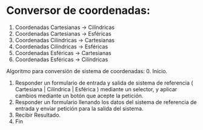 # Conversor de coordenadas:

1. Coordenadas Cartesianas -> Cilíndricas
2. Coordenadas Cartesianas -> Esféricas
3. Coordenadas Cilíndricas -> Cartesianas
4. Coordenadas Cilíndricas -> Esféricas  
5. Coordenadas Esféricas -> Cartesianas
6. Coordenadas Esféricas -> Cilíndricas

Algoritmo para conversión de sistema de coordenadas:
0. Inicio.
1. Responder un formulario de entrada y salida de sistema de referencia ( Cartesiana | Cilíndrica | Esférica ) mediante un selector, y aplicar cambios mediante un botón que acepte la petición. 
2. Responder un formulario llenando los datos del sistema de referencia de entrada y enviar petición para la salida del sistema.
3. Recibir Resultado.
4. Fin

